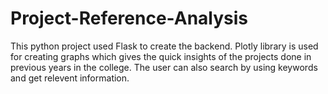 # Project-Reference-Analysis
This python project used Flask to create the backend. Plotly library is used for creating graphs which gives the quick insights of the projects done in previous years in the college. The user can also search by using keywords and get relevent information.
